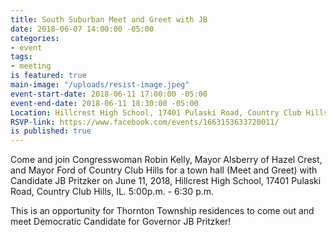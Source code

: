 ```yaml
---
title: South Suburban Meet and Greet with JB
date: 2018-06-07 14:00:00 -05:00
categories:
- event
tags:
- meeting
is featured: true
main-image: "/uploads/resist-image.jpeg"
event-start-date: 2018-06-11 17:00:00 -05:00
event-end-date: 2018-06-11 18:30:00 -05:00
Location: Hillcrest High School, 17401 Pulaski Road, Country Club Hills, IL
RSVP-link: https://www.facebook.com/events/1663153633720011/
is published: true
---
```


Come and join Congresswoman Robin Kelly, Mayor Alsberry of Hazel Crest, and Mayor Ford of Country Club Hills for a town hall (Meet and Greet) with Candidate JB Pritzker on June 11, 2018, Hillcrest High School, 17401 Pulaski Road, Country Club Hills, IL.  5:00p.m. - 6:30 p.m.  

This is an opportunity for Thornton Township residences to come out and meet Democratic Candidate for Governor JB Pritzker!
